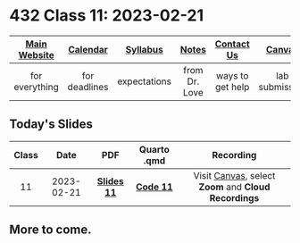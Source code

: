 # 432 Class 11: 2023-02-21

[Main Website](https://thomaselove.github.io/432-2023/) | [Calendar](https://thomaselove.github.io/432-2023/calendar.html) | [Syllabus](https://thomaselove.github.io/432-syllabus-2023/) | [Notes](https://thomaselove.github.io/432-notes/) | [Contact Us](https://thomaselove.github.io/432-2023/contact.html) | [Canvas](https://canvas.case.edu) | [Data and Code](https://github.com/THOMASELOVE/432-data) | [Sources](https://github.com/THOMASELOVE/432-classes-2023/tree/main/sources)
:-----------: | :--------------: | :----------: | :---------: | :-------------: | :-----------: | :------------: |:------:
for everything | for deadlines | expectations | from Dr. Love | ways to get help | lab submission | for downloads | to read

## Today's Slides

Class | Date | PDF | Quarto .qmd | Recording
:---: | :--------: | :------: | :------: | :-------------:
11 | 2023-02-21 | **[Slides 11](https://github.com/THOMASELOVE/432-slides-2023/blob/main/slides11.pdf)** | **[Code 11](https://github.com/THOMASELOVE/432-slides-2023/blob/main/slides11.qmd)** | Visit [Canvas](https://canvas.case.edu/), select **Zoom** and **Cloud Recordings**

## More to come.
